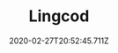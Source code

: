 ---
templateKey: blog-post
featuredpost: false
date: 2020-02-27T20:52:45.711Z
featuredimage: /img/Lingcod.png
title: Lingcod
description: A fearsome predator that will eat almost AnyWeatherthing it can cram into its mouth.
type: fish
sellPrice: 120
energy: 
health: 
tags:
  - fish
  - Town
  - Forest
  - Mountain
  - 6am - 2am
  - winter
  - AnyWeather
  - Catch a Lingcod Quest
---